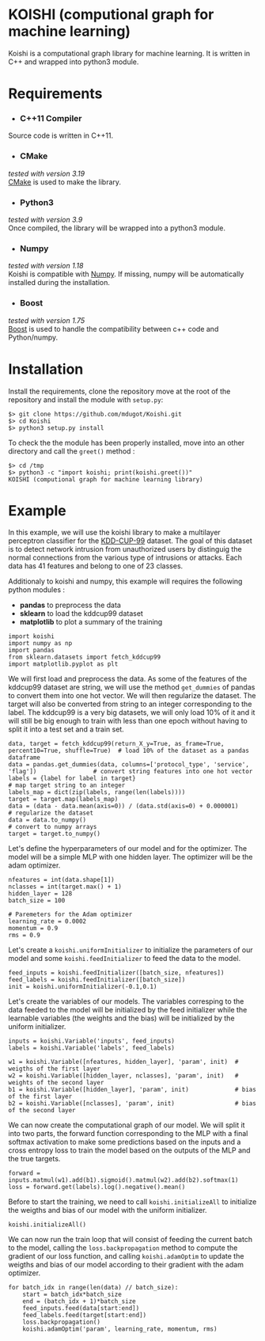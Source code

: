 # KOISHI (computional graph for machine learning)

Koishi is a computational graph library for machine learning. It is written in C++ and wrapped into python3 module.

# Requirements

* ### C++11 Compiler
Source code is written in C++11.

 * ### CMake
*tested with version 3.19* <br/>
[CMake](https://cmake.org/) is used to make the library.

 * ### Python3
*tested with version 3.9* <br/>
Once compiled, the library will be wrapped into a python3 module.

 * ### Numpy
*tested with version 1.18* <br/>
Koishi is compatible with [Numpy](https://numpy.org/).
If missing, numpy will be automatically installed during the installation.

 * ### Boost
*tested with version 1.75* <br/>
[Boost](https://www.boost.org/) is used to handle the compatibility between c++ code and Python/numpy.

# Installation

Install the requirements, clone the repository move at the root of the repository and install the module with `setup.py`:

```
$> git clone https://github.com/mdugot/Koishi.git
$> cd Koishi
$> python3 setup.py install
```

To check the the module has been properly installed, move into an other directory and call the `greet()` method :

```
$> cd /tmp
$> python3 -c "import koishi; print(koishi.greet())"
KOISHI (computional graph for machine learning library)
```

# Example

In this example, we will use the koishi library to make a multilayer perceptron classifier for the [KDD-CUP-99](https://kdd.ics.uci.edu/databases/kddcup99/task.html) dataset. The goal of this dataset is to detect network intrusion from unauthorized users by distinguig the normal connections from the various type of intrusions or attacks. Each data has 41 features and belong to one of 23 classes.

Additionaly to koishi and numpy, this example will requires the following python modules :
 * **pandas** to preprocess the data
 * **sklearn** to load the kddcup99 dataset
 * **matplotlib** to plot a summary of the training

```
import koishi
import numpy as np
import pandas
from sklearn.datasets import fetch_kddcup99
import matplotlib.pyplot as plt
```

We will first load and preprocess the data. As some of the features of the kddcup99 dataset are string, we will use the method `get_dummies` of pandas to convert them into one hot vector. We will then regularize the dataset. The target will also be converted from string to an integer corresponding to the label. The kddcup99 is a very big datasets, we will only load 10% of it and it will still be big enough to train with less than one epoch without having to split it into a test set and a train set.

```
data, target = fetch_kddcup99(return_X_y=True, as_frame=True, percent10=True, shuffle=True)  # load 10% of the dataset as a pandas dataframe
data = pandas.get_dummies(data, columns=['protocol_type', 'service', 'flag'])                # convert string features into one hot vector
labels = {label for label in target}                                                         # map target string to an integer   
labels_map = dict(zip(labels, range(len(labels))))
target = target.map(labels_map)
data = (data - data.mean(axis=0)) / (data.std(axis=0) + 0.000001)                            # regularize the dataset
data = data.to_numpy()                                                                       # convert to numpy arrays
target = target.to_numpy()
```

Let's define the hyperparameters of our model and for the optimizer. The model will be a simple MLP with one hidden layer. The optimizer will be the adam optimizer.

```
nfeatures = int(data.shape[1])
nclasses = int(target.max() + 1)
hidden_layer = 128
batch_size = 100

# Paremeters for the Adam optimizer
learning_rate = 0.0002
momentum = 0.9
rms = 0.9
```

Let's create a `koishi.uniformInitializer` to initialize the parameters of our model and some `koishi.feedInitializer` to feed the data to the model.

```
feed_inputs = koishi.feedInitializer([batch_size, nfeatures])
feed_labels = koishi.feedInitializer([batch_size])
init = koishi.uniformInitializer(-0.1,0.1)
```

Let's create the variables of our models. The variables corresping to the data feeded to the model will be initialized by the feed initializer while the learnable variables (the weights and the bias) will be initialized by the uniform initializer.

```
inputs = koishi.Variable('inputs', feed_inputs)
labels = koishi.Variable('labels', feed_labels)

w1 = koishi.Variable([nfeatures, hidden_layer], 'param', init)  # weigths of the first layer
w2 = koishi.Variable([hidden_layer, nclasses], 'param', init)   # weights of the second layer
b1 = koishi.Variable([hidden_layer], 'param', init)             # bias of the first layer
b2 = koishi.Variable([nclasses], 'param', init)                 # bias of the second layer
```

We can now create the computational graph of our model. We will split it into two parts, the forward function corresponding to the MLP with a final softmax activation to make some predictions based on the inputs and a cross entropy loss to train the model based on the outputs of the MLP and the true targets.

```
forward = inputs.matmul(w1).add(b1).sigmoid().matmul(w2).add(b2).softmax(1)
loss = forward.get(labels).log().negative().mean()
```

Before to start the training, we need to call `koishi.initializeAll` to initialize the weigths and bias of our model with the uniform initializer.

```
koishi.initializeAll()
```

We can now run the train loop that will consist of feeding the current batch to the model, calling the `loss.backpropagation` method to compute the gradient of our loss function, and calling `koishi.adamOptim` to update the weigths and bias of our model according to their gradient with the adam optimizer.

```
for batch_idx in range(len(data) // batch_size):
    start = batch_idx*batch_size
    end = (batch_idx + 1)*batch_size
    feed_inputs.feed(data[start:end])
    feed_labels.feed(target[start:end])
    loss.backpropagation()
    koishi.adamOptim('param', learning_rate, momentum, rms)
```
